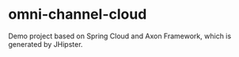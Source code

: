 # omni-channel-cloud
Demo project based on Spring Cloud and Axon Framework, which is generated by JHipster.
